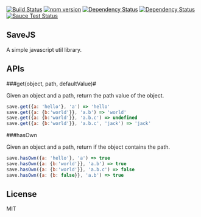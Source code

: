 [![Build Status](https://travis-ci.org/ssnau/savejs.svg)](https://travis-ci.org/ssnau/savejs)
[![npm version](https://badge.fury.io/js/savejs.svg)](http://badge.fury.io/js/savejs)
[![Dependency Status](https://david-dm.org/ssnau/savejs.svg)](https://david-dm.org/ssnau/savejs.svg)
[![Dependency Status](https://david-dm.org/ssnau/savejs.svg)](https://david-dm.org/ssnau/savejs.svg)
[![Sauce Test Status](https://saucelabs.com/browser-matrix/ssnau.svg)](https://saucelabs.com/u/ssnau)


SaveJS
-------

A simple javascript util library.


APIs
-----

###get(object, path, defaultValue)#

Given an object and a path, return the path value of the object.
```javascript
save.get({a: 'hello'}, 'a') => 'hello'
save.get({a: {b:'world'}}, 'a.b') => 'world'
save.get({a: {b:'world'}}, 'a.b.c') => undefined
save.get({a: {b:'world'}}, 'a.b.c', 'jack') => 'jack'
```

###hasOwn

Given an object and a path, return if the object contains the path.

```javascript
save.hasOwn({a: 'hello'}, 'a') => true
save.hasOwn({a: {b:'world'}}, 'a.b') => true
save.hasOwn({a: {b:'world'}}, 'a.b.c') => false
save.hasOwn({a: {b: false}}, 'a.b') => true

```

License
----
MIT
